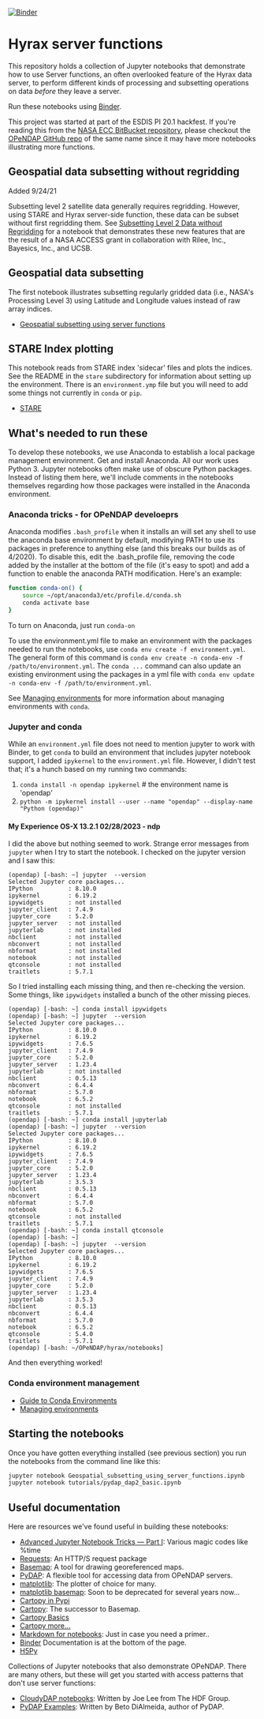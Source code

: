 [![Binder](https://mybinder.org/badge_logo.svg)](https://mybinder.org/v2/gh/OPENDAP/notebooks/master)
# Hyrax server functions
This repository holds a collection of Jupyter notebooks that demonstrate how to
use Server functions, an often overlooked feature of the Hyrax data server, to
perform different kinds of processing and subsetting operations on data _before_
they leave a server.

Run these notebooks using [Binder](https://mybinder.org/v2/gh/OPENDAP/notebooks/master).

This project was started at part of the ESDIS PI 20.1 hackfest. If you're reading this
from the [NASA ECC BitBucket repository](https://git.earthdata.nasa.gov/scm/hyrax/notebooks.git), please checkout the [OPeNDAP GitHub repo](https://github.com/OPENDAP/notebooks.git)
of the same name since it may have more notebooks illustrating more functions.

## Geospatial data subsetting without regridding
Added 9/24/21

Subsetting level 2 satellite data generally requires regridding. However, using STARE and
Hyrax server-side function, these data can be subset without first regridding them. See
[Subsetting Level 2 Data without Regridding](https://github.com/OPENDAP/notebooks/blob/master/stare/STARE_Subsetting_Using_lat_lon.ipynb)
for a notebook that demonstrates these new features that are the result of a NASA ACCESS
grant in collaboration with Rilee, Inc., Bayesics, Inc., and UCSB.

## Geospatial data subsetting
The first notebook illustrates subsetting regularly gridded data (i.e., NASA's Processing
Level 3) using Latitude and Longitude values instead of raw array indices.

* [Geospatial subsetting using server functions](https://github.com/OPENDAP/notebooks/blob/master/Geospatial_subsetting_using_server_functions.ipynb)

## STARE Index plotting
This notebook reads from STARE index 'sidecar' files and plots the indices. See the README
in the `stare` subdirectory for information about setting up the environment. There is an
`environment.ymp` file but you will need to add some things not currently in `conda` or `pip`.

* [STARE]()

## What's needed to run these
To develop these notebooks, we use Anaconda to establish a local package management
environment. Get and install Anaconda. All our work uses Python 3. Jupyter notebooks
often make use of obscure Python packages. Instead of listing them here, we'll include
comments in the notebooks themselves regarding how those packages were installed
in the Anaconda environment.

### Anaconda tricks - for OPeNDAP develoeprs
Anaconda modifies `.bash_profile` when it installs
an will set any shell to use the anaconda base environment by default,
modifying PATH to use its packages in preference to anything else (and
this breaks our builds as of 4/2020). To disable this, edit the
.bash_profile file, removing the code added by the installer at the
bottom of the file (it's easy to spot) and add a function to enable
the anaconda PATH modification. Here's an example:

```bash
function conda-on() {
    source ~/opt/anaconda3/etc/profile.d/conda.sh
    conda activate base
}
```

To turn on Anaconda, just run `conda-on`

To use the environment.yml file to make an environment with the packages needed
to run the notebooks, use `conda env create -f environment.yml`. The general form of this 
command is `conda env create -n conda-env -f /path/to/environment.yml`. The `conda ...` 
command can also update an existing environment using the packages in a yml file with 
`conda env update -n conda-env -f /path/to/environment.yml`.

See 
[Managing environments](https://docs.conda.io/projects/conda/en/latest/user-guide/tasks/manage-environments.html)
for more information about managing environments with `conda`.

### Jupyter and conda
While an `environment.yml` file does not need to mention jupyter to work with Binder, to get `conda`
to build an environment that includes jupyter notebook support, I added `ipykernel` to the `environment.yml` 
file. However, I didn't test that; it's a hunch based on my running two commands:
1. `conda install -n opendap ipykernel` # the environment name is 'opendap'
2. `python -m ipykernel install --user --name "opendap" --display-name "Python (opendap)"`

#### My Experience OS-X 13.2.1 02/28/2023 - ndp
I did the above but nothing seemed to work. Strange error messages from `jupyter` 
when I try to start the notebook. I checked on the jupyter version and I saw this:
```shell
(opendap) [-bash: ~] jupyter  --version
Selected Jupyter core packages...
IPython          : 8.10.0
ipykernel        : 6.19.2
ipywidgets       : not installed
jupyter_client   : 7.4.9
jupyter_core     : 5.2.0
jupyter_server   : not installed
jupyterlab       : not installed
nbclient         : not installed
nbconvert        : not installed
nbformat         : not installed
notebook         : not installed
qtconsole        : not installed
traitlets        : 5.7.1
```
So I tried installing each missing thing, and then re-checking the version. Some things, 
like `ipywidgets` installed a bunch of the other missing pieces.
```shell
(opendap) [-bash: ~] conda install ipywidgets
(opendap) [-bash: ~] jupyter  --version
Selected Jupyter core packages...
IPython          : 8.10.0
ipykernel        : 6.19.2
ipywidgets       : 7.6.5
jupyter_client   : 7.4.9
jupyter_core     : 5.2.0
jupyter_server   : 1.23.4
jupyterlab       : not installed
nbclient         : 0.5.13
nbconvert        : 6.4.4
nbformat         : 5.7.0
notebook         : 6.5.2
qtconsole        : not installed
traitlets        : 5.7.1
(opendap) [-bash: ~] conda install jupyterlab
(opendap) [-bash: ~] jupyter  --version
Selected Jupyter core packages...
IPython          : 8.10.0
ipykernel        : 6.19.2
ipywidgets       : 7.6.5
jupyter_client   : 7.4.9
jupyter_core     : 5.2.0
jupyter_server   : 1.23.4
jupyterlab       : 3.5.3
nbclient         : 0.5.13
nbconvert        : 6.4.4
nbformat         : 5.7.0
notebook         : 6.5.2
qtconsole        : not installed
traitlets        : 5.7.1
(opendap) [-bash: ~] conda install qtconsole
(opendap) [-bash: ~] 
(opendap) [-bash: ~] jupyter  --version
Selected Jupyter core packages...
IPython          : 8.10.0
ipykernel        : 6.19.2
ipywidgets       : 7.6.5
jupyter_client   : 7.4.9
jupyter_core     : 5.2.0
jupyter_server   : 1.23.4
jupyterlab       : 3.5.3
nbclient         : 0.5.13
nbconvert        : 6.4.4
nbformat         : 5.7.0
notebook         : 6.5.2
qtconsole        : 5.4.0
traitlets        : 5.7.1
(opendap) [-bash: ~/OPeNDAP/hyrax/notebooks] 
```
And then everything worked! 


### Conda environment management
* [Guide to Conda Environments](https://towardsdatascience.com/a-guide-to-conda-environments-bc6180fc533)
* [Managing environments](https://docs.conda.io/projects/conda/en/latest/user-guide/tasks/manage-environments.html)

## Starting the notebooks
Once you have gotten everything installed (see previous section) you run the 
notebooks from the command line like this:

```bash
jupyter notebook Geospatial_subsetting_using_server_functions.ipynb
jupyter notebook tutorials/pydap_dap2_basic.ipynb
```

## Useful documentation
Here are resources we've found useful in building these notebooks:
* [Advanced Jupyter Notebook Tricks — Part I](https://blog.dominodatalab.com/lesser-known-ways-of-using-notebooks/): Various magic codes like %time
* [Requests](https://requests.readthedocs.io/en/master/user/quickstart/): An HTTP/S request package
* [Basemap](https://basemaptutorial.readthedocs.io/en/latest/): A tool for drawing georeferenced maps.
* [PyDAP](https://www.pydap.org/en/latest/client.html): A flexible tool for accessing data from OPeNDAP servers.
* [matplotlib](https://matplotlib.org/3.2.1/contents.html): The plotter of choice for many.
* [matplotlib basemap](https://matplotlib.org/basemap/index.html): Soon to be deprecated for several years now...
* [Cartopy in Pypi](https://pypi.org/project/Cartopy/)
* [Cartopy](https://scitools.org.uk/cartopy/docs/latest/): The successor to Basemap.
* [Cartopy Basics](https://scitools.org.uk/cartopy/docs/v0.15/matplotlib/intro.html)
* [Cartopy more...](https://scitools.org.uk/cartopy/docs/v0.15/matplotlib/advanced_plotting.html)
* [Markdown for notebooks](https://medium.com/ibm-data-science-experience/markdown-for-jupyter-notebooks-cheatsheet-386c05aeebed): Just in case you need a primer..
* [Binder](https://mybinder.org/) Documentation is at the bottom of the page.
* [H5Py](http://docs.h5py.org/en/stable/quick.html)

Collections of Jupyter notebooks that also demonstrate OPeNDAP. There are many others, but these will get you
started with access patterns that don't use server functions:
* [CloudyDAP notebooks](https://github.com/OPENDAP/cloudydap/tree/master/python): Written by Joe Lee from The HDF Group.
* [PyDAP Examples](https://github.com/betodealmeida/notebooks): Written by Beto DiAlmeida, author of PyDAP.

